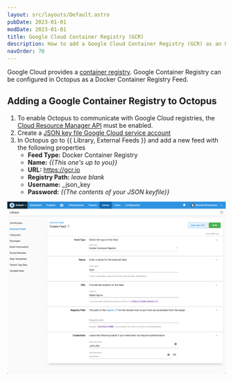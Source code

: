 ```yaml
---
layout: src/layouts/Default.astro
pubDate: 2023-01-01
modDate: 2023-01-01
title: Google Cloud Container Registry (GCR) 
description: How to add a Google Cloud Container Registry (GCR) as an Octopus feed
navOrder: 70
---
```


Google Cloud provides a [container registry](https://cloud.google.com/container-registry). Google Container Registry can be configured in Octopus as a Docker Container Registry Feed.  

## Adding a Google Container Registry to Octopus 

1. To enable Octopus to communicate with Google Cloud registries, the [Cloud Resource Manager API](https://console.developers.google.com/apis/api/cloudresourcemanager.googleapis.com/overview) must be enabled. 
2. Create a [JSON key file Google Cloud service account](https://cloud.google.com/container-registry/docs/advanced-authentication#json-key) 
3. In Octopus go to {{ Library, External Feeds }} and add a new feed with the following properties
    - **Feed Type:** Docker Container Registry
    - **Name:** _{{This one's up to you}}_
    - **URL:** https://gcr.io
    - **Registry Path:** *leave blank*
    - **Username:** _json_key
    - **Password:** _{{The contents of your JSON keyfile}}_

![](/docs/packaging-applications/package-repositories/guides/container-registries/images/google-container-registry.png "width=500")
